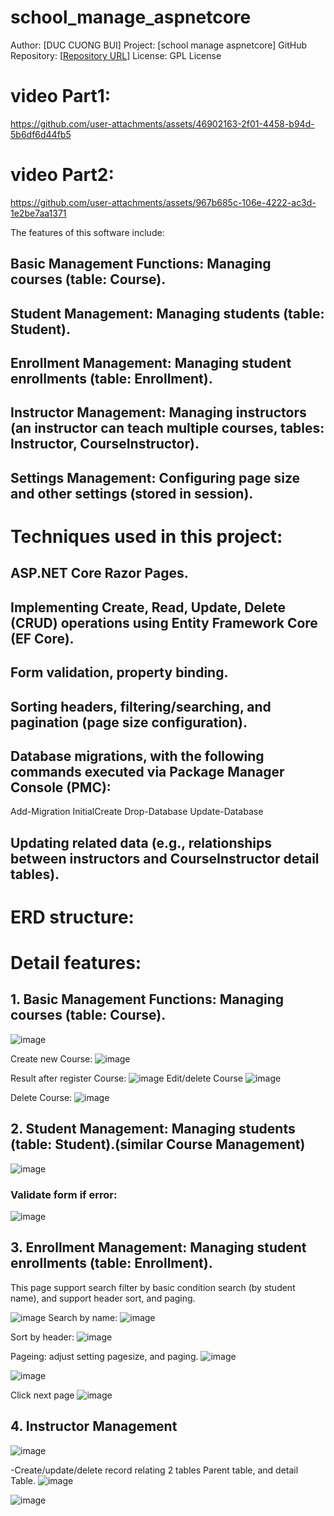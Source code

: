 # school_manage_aspnetcore

 Author: [DUC CUONG BUI]
 Project: [school manage aspnetcore]
 GitHub Repository: [[Repository URL](https://github.com/bdcuongvn83/school_manage_aspnetcore.git)]
License: GPL License

# video Part1:
https://github.com/user-attachments/assets/46902163-2f01-4458-b94d-5b6df6d44fb5

# video Part2:

https://github.com/user-attachments/assets/967b685c-106e-4222-ac3d-1e2be7aa1371

The features of this software include:

## Basic Management Functions: Managing courses (table: Course).
## Student Management: Managing students (table: Student).
## Enrollment Management: Managing student enrollments (table: Enrollment).
## Instructor Management: Managing instructors (an instructor can teach multiple courses, tables: Instructor, CourseInstructor).
## Settings Management: Configuring page size and other settings (stored in session).

# Techniques used in this project:

## ASP.NET Core Razor Pages.
## Implementing Create, Read, Update, Delete (CRUD) operations using Entity Framework Core (EF Core).
## Form validation, property binding.
## Sorting headers, filtering/searching, and pagination (page size configuration).
## Database migrations, with the following commands executed via Package Manager Console (PMC):
Add-Migration InitialCreate
Drop-Database
Update-Database
## Updating related data (e.g., relationships between instructors and CourseInstructor detail tables).

# ERD structure:


# Detail features:

## 1. Basic Management Functions: Managing courses (table: Course).
![image](https://github.com/user-attachments/assets/07d7fe5a-1761-43c3-9ddb-177dd2891ee7)

Create new Course:
![image](https://github.com/user-attachments/assets/b58b88b9-a280-4b2a-8220-4d341cf060f8)

Result after register Course:
![image](https://github.com/user-attachments/assets/3d74d5f0-b72a-4bc0-9e8a-c65993912033)
Edit/delete Course
![image](https://github.com/user-attachments/assets/494a313e-92ac-450c-9d7d-91f56e391c9f)

Delete Course:
![image](https://github.com/user-attachments/assets/d6987a63-49fd-439f-954c-fc496fff7cf9)

## 2. Student Management: Managing students (table: Student).(similar Course Management)

![image](https://github.com/user-attachments/assets/123b69bb-37ff-4e30-89cb-c0b5a2ba7f93)
### Validate form if error:

![image](https://github.com/user-attachments/assets/b31fd217-ec9c-47d2-a2d5-119d49195d91)

## 3. Enrollment Management: Managing student enrollments (table: Enrollment).
This page support search filter by basic condition search (by student name), and support header sort, and paging. 

![image](https://github.com/user-attachments/assets/159bf924-37bc-46ce-872d-880d6db6bf62)
Search by name:
![image](https://github.com/user-attachments/assets/32accf0b-167e-4734-bf73-b950ec6fcefa)

Sort by header:
![image](https://github.com/user-attachments/assets/af5e815a-0b28-43ad-8313-a33dbea8d4fb)

Pageing: adjust setting pagesize, and paging.
![image](https://github.com/user-attachments/assets/11a4ddc2-2e33-415d-a973-591de64c2a13)

![image](https://github.com/user-attachments/assets/84dd1d19-8f1a-4969-87d5-3cfa0f76b72f)

Click next page
![image](https://github.com/user-attachments/assets/14e68cc2-5ee9-4f16-a4fa-43c5ee6cf25f)

## 4. Instructor Management
![image](https://github.com/user-attachments/assets/dcd628a0-b341-4395-a4e1-b38b8458f889)


-Create/update/delete record relating 2 tables Parent table, and detail Table.
![image](https://github.com/user-attachments/assets/e2156564-c72d-4aa8-bb11-209c383eb500)

![image](https://github.com/user-attachments/assets/1fc3225f-7399-4ce2-85f8-4c7e6beb0946)




